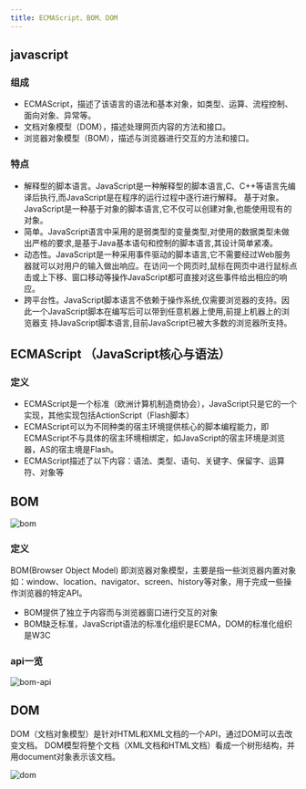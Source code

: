 ```yaml
---
title: ECMAScript、BOM、DOM
---
```


## javascript

### 组成

- ECMAScript，描述了该语言的语法和基本对象，如类型、运算、流程控制、面向对象、异常等。
- 文档对象模型（DOM），描述处理网页内容的方法和接口。
- 浏览器对象模型（BOM），描述与浏览器进行交互的方法和接口。

### 特点

- 解释型的脚本语言。JavaScript是一种解释型的脚本语言,C、C++等语言先编译后执行,而JavaScript是在程序的运行过程中逐行进行解释。
基于对象。JavaScript是一种基于对象的脚本语言,它不仅可以创建对象,也能使用现有的对象。
- 简单。JavaScript语言中采用的是弱类型的变量类型,对使用的数据类型未做出严格的要求,是基于Java基本语句和控制的脚本语言,其设计简单紧凑。
- 动态性。JavaScript是一种采用事件驱动的脚本语言,它不需要经过Web服务器就可以对用户的输入做出响应。在访问一个网页时,鼠标在网页中进行鼠标点击或上下移、窗口移动等操作JavaScript都可直接对这些事件给出相应的响应。
- 跨平台性。JavaScript脚本语言不依赖于操作系统,仅需要浏览器的支持。因此一个JavaScript脚本在编写后可以带到任意机器上使用,前提上机器上的浏览器支 持JavaScript脚本语言,目前JavaScript已被大多数的浏览器所支持。

## ECMAScript （JavaScript核心与语法）

### 定义

- ECMAScript是一个标准（欧洲计算机制造商协会），JavaScript只是它的一个实现，其他实现包括ActionScript（Flash脚本）
- ECMAScript可以为不同种类的宿主环境提供核心的脚本编程能力，即ECMAScript不与具体的宿主环境相绑定，如JavaScript的宿主环境是浏览器，AS的宿主境是Flash。
- ECMAScript描述了以下内容：语法、类型、语句、关键字、保留字、运算符、对象等

## BOM

![bom](bom.png)

### 定义

BOM(Browser Object Model) 即浏览器对象模型，主要是指一些浏览器内置对象如：window、location、navigator、screen、history等对象，用于完成一些操作浏览器的特定API。

- BOM提供了独立于内容而与浏览器窗口进行交互的对象
- BOM缺乏标准，JavaScript语法的标准化组织是ECMA，DOM的标准化组织是W3C

### api一览

![bom-api](bom-api.png)

## DOM

DOM（文档对象模型）是针对HTML和XML文档的一个API，通过DOM可以去改变文档。
DOM模型将整个文档（XML文档和HTML文档）看成一个树形结构，并用document对象表示该文档。

![dom](dom-tree.gif)

